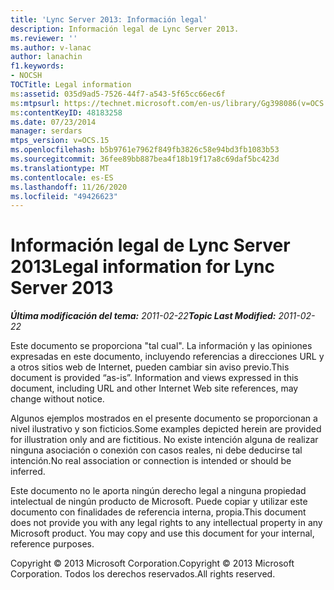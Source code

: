 ```yaml
---
title: 'Lync Server 2013: Información legal'
description: Información legal de Lync Server 2013.
ms.reviewer: ''
ms.author: v-lanac
author: lanachin
f1.keywords:
- NOCSH
TOCTitle: Legal information
ms:assetid: 035d9ad5-7526-44f7-a543-5f65cc66ec6f
ms:mtpsurl: https://technet.microsoft.com/en-us/library/Gg398086(v=OCS.15)
ms:contentKeyID: 48183258
ms.date: 07/23/2014
manager: serdars
mtps_version: v=OCS.15
ms.openlocfilehash: b5b9761e7962f849fb3826c58e94bd3fb1083b53
ms.sourcegitcommit: 36fee89bb887bea4f18b19f17a8c69daf5bc423d
ms.translationtype: MT
ms.contentlocale: es-ES
ms.lasthandoff: 11/26/2020
ms.locfileid: "49426623"
---
```

# <a name="legal-information-for-lync-server-2013"></a><span data-ttu-id="8b489-103">Información legal de Lync Server 2013</span><span class="sxs-lookup"><span data-stu-id="8b489-103">Legal information for Lync Server 2013</span></span>

<div data-xmlns="http://www.w3.org/1999/xhtml">

<div class="topic" data-xmlns="http://www.w3.org/1999/xhtml" data-msxsl="urn:schemas-microsoft-com:xslt" data-cs="https://msdn.microsoft.com/">

<div data-asp="https://msdn2.microsoft.com/asp">



</div>

<div id="mainSection">

<div id="mainBody"><span data-ttu-id="8b489-104">

<span> </span></span><span class="sxs-lookup"><span data-stu-id="8b489-104">

<span> </span></span></span>

<span data-ttu-id="8b489-105">_**Última modificación del tema:** 2011-02-22_</span><span class="sxs-lookup"><span data-stu-id="8b489-105">_**Topic Last Modified:** 2011-02-22_</span></span>

<span data-ttu-id="8b489-p101">Este documento se proporciona "tal cual". La información y las opiniones expresadas en este documento, incluyendo referencias a direcciones URL y a otros sitios web de Internet, pueden cambiar sin aviso previo.</span><span class="sxs-lookup"><span data-stu-id="8b489-p101">This document is provided “as-is”. Information and views expressed in this document, including URL and other Internet Web site references, may change without notice.</span></span>

<span data-ttu-id="8b489-108">Algunos ejemplos mostrados en el presente documento se proporcionan a nivel ilustrativo y son ficticios.</span><span class="sxs-lookup"><span data-stu-id="8b489-108">Some examples depicted herein are provided for illustration only and are fictitious.</span></span> <span data-ttu-id="8b489-109">No existe intención alguna de realizar ninguna asociación o conexión con casos reales, ni debe deducirse tal intención.</span><span class="sxs-lookup"><span data-stu-id="8b489-109">No real association or connection is intended or should be inferred.</span></span>

<span data-ttu-id="8b489-p103">Este documento no le aporta ningún derecho legal a ninguna propiedad intelectual de ningún producto de Microsoft. Puede copiar y utilizar este documento con finalidades de referencia interna, propia.</span><span class="sxs-lookup"><span data-stu-id="8b489-p103">This document does not provide you with any legal rights to any intellectual property in any Microsoft product. You may copy and use this document for your internal, reference purposes.</span></span>

<span data-ttu-id="8b489-112">Copyright © 2013 Microsoft Corporation.</span><span class="sxs-lookup"><span data-stu-id="8b489-112">Copyright © 2013 Microsoft Corporation.</span></span> <span data-ttu-id="8b489-113">Todos los derechos reservados.</span><span class="sxs-lookup"><span data-stu-id="8b489-113">All rights reserved.</span></span>

<span data-ttu-id="8b489-114"></div>

<span> </span>

</div>

</div>

</span><span class="sxs-lookup"><span data-stu-id="8b489-114"></div>

<span> </span>

</div>

</div>

</span></span></div>

